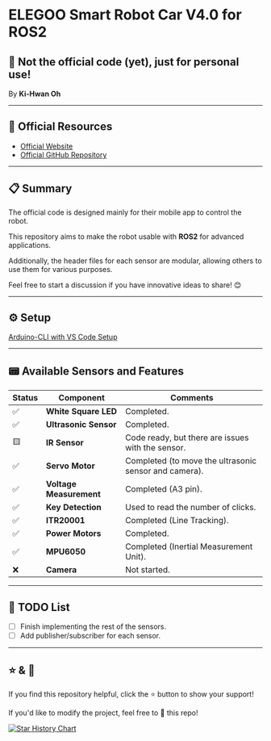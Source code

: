 # ELEGOO Smart Robot Car V4.0 for ROS2

## 🚀 Not the official code (yet), just for personal use!  
By **Ki-Hwan Oh**

---

## 🔗 Official Resources
- [Official Website](https://www.elegoo.com/blogs/arduino-projects/elegoo-smart-robot-car-kit-v4-0-tutorial?srsltid=AfmBOorYwe8JgJe90HhXPzKqtYqGKDxzCjyLMzpd4t6CisLi9G8mrOoW)
- [Official GitHub Repository](https://github.com/elegooofficial/ELEGOO-Smart-Robot-Car-Kit-V4.0)

---

## 📋 Summary
The official code is designed mainly for their mobile app to control the robot.

This repository aims to make the robot usable with **ROS2** for advanced applications.

Additionally, the header files for each sensor are modular, allowing others to use them for various purposes.

Feel free to start a discussion if you have innovative ideas to share! 😊

---
## ⚙️ Setup
[Arduino-CLI with VS Code Setup](./mySRC_v1/Readme.md)

---
## 📟 Available Sensors and Features
| Status | Component                | Comments                                                  |
|--------|--------------------------|-----------------------------------------------------------|
| ✅     | **White Square LED**     | Completed.                                                |
| ✅     | **Ultrasonic Sensor**    | Completed.                                                |
| 🟨     | **IR Sensor**            | Code ready, but there are issues with the sensor.         |
| ✅     | **Servo Motor**          | Completed (to move the ultrasonic sensor and camera).     |
| ✅     | **Voltage Measurement**  | Completed (A3 pin).                                       |
| ✅     | **Key Detection**        | Used to read the number of clicks.                        |
| ✅     | **ITR20001**             | Completed (Line Tracking).                                |
| ✅     | **Power Motors**         | Completed.                                                |
| ✅     | **MPU6050**              | Completed (Inertial Measurement Unit).                    |
| ❌     | **Camera**               | Not started.                                              |

---

## 📃 TODO List
- [ ] Finish implementing the rest of the sensors.
- [ ] Add publisher/subscriber for each sensor.

---

## ⭐ & 🍴
If you find this repository helpful, click the ⭐ button to show your support!

If you'd like to modify the project, feel free to 🍴 this repo!

[![Star History Chart](https://api.star-history.com/svg?repos=koh43/ros2_smart_car_cpp&type=Date)](https://star-history.com/#koh43/ros2_smart_car_cpp&Date)
